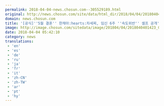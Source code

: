 ```yaml
---
permalink: 2018-04-04-news.chosun.com--305529189.html
original: http://news.chosun.com/site/data/html_dir/2018/04/04/2018040401482.html
domain: news.chosun.com
title: '[공식]''5월 결혼'' 한채아:hearts:차세찌, 임신 6주 ''속도위반'' 셀프 공개'
image: http://image.chosun.com/sitedata/image/201804/04/2018040401423_0.jpg
date: 2018-04-04 05:42:10
category: news
translations: 
 - 'en'
 - 'es'
 - 'de'
 - 'ru'
 - 'ja'
 - 'fr'
 - 'it'
 - 'zh-CN'
 - 'zh-TW'
 - 'ar'
 - 'pt'
 - 'hy'
---
```



